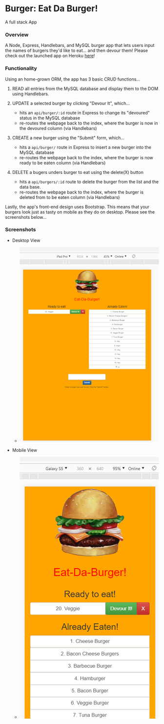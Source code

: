 # Burger: Eat Da Burger!
A full stack App


### Overview
A Node, Express, Handlebars, and MySQL burger app that lets users input the names of burgers they'd like to eat... and then devour them!
Please check out the launched app on Heroku [here](http://eat-da-burger-abdisa.herokuapp.com/)!


### Functionality
Using an home-grown ORM, the app has 3 basic CRUD functions...
  1. READ all entries from the MySQL database and display them to the DOM using Handlebars.
  2. UPDATE a selected burger by clicking "Devour It", which...
  
      * hits an `api/burger/:id` route in Express to change its "devoured" status in the MySQL database
      * re-routes the webpage back to the index, where the burger is now in the devoured column (via Handlebars)
      
  3. CREATE a new burger using the "Submit" form, which...
  
      * hits a `api/burger/` route in Express to insert a new burger into the MySQL database
      * re-routes the webpage back to the index, where the burger is now ready to be eaten column (via Handlebars)
      
  4. DELETE a bugers unders burger to eat using the delete(X) button
  
      * hits a `api/burgers/:id` route to delete the burger from the list and the data base.
      * re-routes the webpage back to the index, where the burger is deleted from to be eaten column (via Handlebars)



Lastly, the app's front-end design uses Bootstrap. This means that your burgers look just as tasty on mobile as they do on desktop. Please see the screenshots below...


### Screenshots
- Desktop View
  * ![Insert(posting)](/ScreenShot/mobile.png)


- Mobile View
  * ![Devoured](/ScreenShot/desktop.png)
